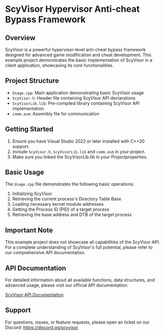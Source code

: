 # ScyVisor Hypervisor Anti-cheat Bypass Framework

## Overview

ScyVisor is a powerful hypervisor-level anti-cheat bypass framework designed for advanced game modification and cheat development. This example project demonstrates the basic implementation of ScyVisor in a client application, showcasing its core functionalities.


## Project Structure

- `Usage.cpp`: Main application demonstrating basic ScyVisor usage
- `ScyVisor.h`: Header file containing ScyVisor API declarations
- `ScyVisorLib.lib`: Pre-compiled library containing ScyVisor API implementation
- `comm.asm`: Assembly file for  communication

## Getting Started

1. Ensure you have Visual Studio 2022 or later installed with C++20 support.
2. Include `ScyVisor.h`, `ScyVisorLib.lib` and `comm.asm` in your project.
3. Make sure you linked the ScyVisorLib.lib in your Projectproperties.

## Basic Usage

The `Usage.cpp` file demonstrates the following basic operations:

1. Initializing ScyVisor
2. Retrieving the current process's Directory Table Base
3. Loading necessary kernel module addresses
4. Getting the Process ID (PID) of a target process
5. Retrieving the base address and DTB of the target process

## Important Note

This example project does not showcase all capabilities of the ScyVisor API. For a complete understanding of ScyVisor's full potential, please refer to our comprehensive API documentation.

## API Documentation

For detailed information about all available functions, data structures, and advanced usage, please visit our official API documentation:

[ScyVisor API Documentation](https://scyvisor.gitbook.io/scyvisor)

## Support

For questions, issues, or feature requests, please open an ticket on our Discord: https://discord.gg/scyvisor

